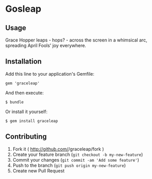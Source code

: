# Gosleap

## Usage

Grace Hopper leaps - hops? - across the screen in a whimsical arc, spreading April Fools' joy everywhere.

## Installation

Add this line to your application's Gemfile:

    gem 'graceleap'

And then execute:

    $ bundle

Or install it yourself:

    $ gem install graceleap

## Contributing

1. Fork it ( http://github.com/<my-github-username>/graceleap/fork )
2. Create your feature branch (`git checkout -b my-new-feature`)
3. Commit your changes (`git commit -am 'Add some feature'`)
4. Push to the branch (`git push origin my-new-feature`)
5. Create new Pull Request
